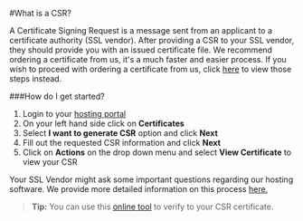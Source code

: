 #What is a CSR?

A Certificate Signing Request is a message sent from an applicant to a certificate authority (SSL vendor). After providing a CSR to your SSL vendor, they should provide you with an issued certificate file. We recommend ordering a certificate from us, it's a much faster and easier process. If you wish to proceed with ordering a certificate from us, click [here](https://www.gearhost.com/documentation/order-ssl) to view those steps instead. 

###How do I get started?


1. Login to your [hosting portal](https://my.gearhost.com)
1. On your left hand side click on **Certificates**
1. Select **I want to generate CSR**  option and click **Next**
1. Fill out the requested CSR information and click **Next** 
1. Click on **Actions** on the drop down menu and select **View Certificate** to view your CSR
 
 
Your SSL Vendor might ask some important questions regarding our hosting software. We provide more detailed information on this process [here.](https://www.gearhost.com/documentation/third-party-csr)

>**Tip:** You can use this [online tool](https://www.sslshopper.com/csr-decoder.html ) to verify to your CSR certificate.